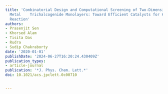 ```yaml
---
title: 'Combinatorial Design and Computational Screening of Two-Dimensional Transition
  Metal    Trichalcogenide Monolayers: Toward Efficient Catalysts for Hydrogen Evolution
  Reaction'
authors:
- Prasenjit Sen
- Khorsed Alam
- Tisita Das
- Rudra
- Sudip Chakraborty
date: '2020-01-01'
publishDate: '2024-06-27T16:20:24.430409Z'
publication_types:
- article-journal
publication: '*J. Phys. Chem. Lett.*'
doi: 10.1021/acs.jpclett.0c00710


---
```


